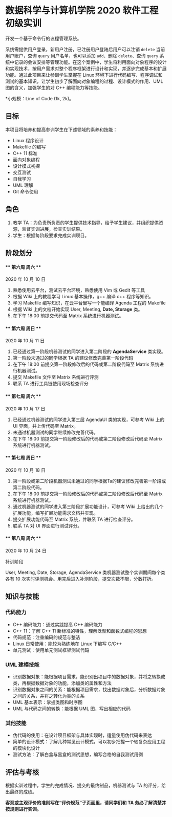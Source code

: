 # 数据科学与计算机学院 2020 软件工程初级实训

开发一个基于命令行的议程管理系统。

系统需提供用户登录，新用户注册，已注册用户登陆后用户可以注销 `delete` 当前用户账户，查询 `query` 用户名单，也可以添加 `add`、删除 `delete`、查询 `query` 系统中记录的会议安排等管理功能。在这个案例中，学生将利用面向对象程序的设计和实现技术，按用户需求对整个程序框架进行设计和实现，并逐步完成基本和扩展功能。通过此项目来让参训学生掌握在 Linux 环境下进行代码编写、程序调试和测试的基本知识，让学生初步了解面向对象编程的过程、设计模式的作用、UML 图的含义，加强学生的对 C++ 编程能力等技能。

*小规模：Line of Code (1k, 2k)。

## 目标

本项目将培养和提高参训学生在下述领域的素养和技能：

- Linux 程序设计
- Makefile 的编写
- C++ 11 标准
- 面向对象编程
- 设计模式初探
- 交互测试
- 自我学习
- UML 理解
- Git 命令使用

## 角色

1. 教学 TA：为负责所负责的学生提供技术指导，给予学生建议，并组织提供资源，监督实训进展，检查实训结果。
2. 学生：根据每阶段要求完成实训项目。

## 阶段划分

<!-- tabs:start -->

#### ** 第六周 周六 **

2020 年 10 月 10 日

1. 熟悉使用云平台，测试云平台环境，熟悉使用 Vim 或 Gedit 等工具
2. 根据 Wiki 上的教程学习 Linux 基本操作，g++ 编译 c++ 程序等知识。
3. 学习 Makefile 编写知识，在云平台里写一个能编译 Agenda 工程的 Makefile
4. 根据 Wiki 上的文档开始实现 User, Meeting, **Date, Storage** 类。
5. 在下午 18:00 前提交代码至 Matrix 系统进行机器测试。

#### ** 第六周 周日 **

2020 年 10 月 11 日

1. 已经通过第一阶段机器测试的同学进入第二阶段的 **AgendaService** 类实现。
2. 第一阶段未通过的同学根据 TA 的建议修改完善第一阶段代码
3. 在下午 18:00 前提交第一阶段修改后的代码或第二阶段代码至 Matrix 系统进行机器测试。
4. 提交 Makefile 文件至 Matrix 系统进行评测
5. 联系 TA 进行工具链使用现场检查评分

#### ** 第七周 周六 **

2020 年 10 月 17 日

1. 已经通过机器测试的同学进入第三层 AgendaUI 类的实现，可参考 Wiki 上的 UI 界面，并上传代码至 Matrix。
2. 未通过机器测试的同学继续修改完善代码。
3. 在下午 18:00 前提交第一阶段修改后的代码或第二阶段修改后代码至 Matrix 系统进行机器测试。

#### ** 第七周 周日 **

2020 年 10 月 18 日

1. 第一阶段或第二阶段机器测试未通过的同学根据Ta的建议修改完善第一阶段或第二阶段代码。
2. 在下午 18:00 前提交第一阶段修改后的代码或第二阶段修改后代码至 Matrix 系统进行机器测试。
3. 通过机器测试的同学进入第三阶段扩展功能设计，可参考 Wiki 上给出的几个扩展功能，编写扩展功能需求文档并实现。
4. 提交扩展功能代码至 Matrix 系统，并联系 TA 进行检查评分。
5. 联系 TA 对 UI 界面进行测试评分。

#### ** 第八周 周六 **

2020 年 10 月 24 日

补训阶段

<!-- tabs:end -->

User, Meeting, Date, Storage, AgendaService 类机器测试整个实训期间每个类各有 10 次实时评测机会。用完后进入补测阶段，提交次数不限，分数打折。

## 知识与技能

### 代码能力

- C++ 编码能力：通过实践提高 C++ 编码能力
- C++ 11：了解 C++ 11 新标准的特性，理解泛型和函数式编程的思想
- 代码规范：注重编码的规范与整洁
- Linux 日常使用：能较为熟练地在 Linux 下编写 C/C++
- 单元测试：使用单元测试框架测试代码

### UML 建模技能

- 识别数据对象：能根据项目需求，能识别出项目中的数据对象，并将之转换成类，再根据数据对象的功能，添加类的属性和方法
- 识别数据对象之间的关系：能根据项目需求，找出数据对象后，分析数据对象之间的关系，并将之转化为类的关系
- UML 基本表示：掌握类图和时序图
- UML 与代码之间的转换：能根据 UML 图，写出相应的代码

### 其他技能

- 伪代码的使用：在设计项目框架与具体实现时，适量使用伪代码来表达
- 简单的设计模式：了解几种常见设计模式，可以初步把握一个较复杂应用工程的模块化设计
- 测试方法：了解白盒与黑盒的测试思想，编写合格的自我测试用例

## 评估与考核

根据实训过程中，学生的完成情况、提交的最终制品，机器测试与 TA 的评分，给出最终的成绩。

**客观或主观评价的准则写在“评价规范”子页面里，请同学们和 TA 务必了解清楚并按规则进行实训。**
